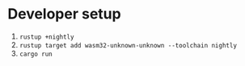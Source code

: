 # Developer setup
1. `rustup +nightly`
1. `rustup target add wasm32-unknown-unknown --toolchain nightly`
1. `cargo run`